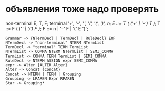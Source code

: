 # объявления тоже надо проверять
non-terminal E, T, F;
terminal '+', '-', '*', '/',
'(', ')', n;
E ::= T ( ('+' | '-') T )*;
T ::= F ( ('*' | '/') F )*;
F ::= n | '-' F | '(' E ')';

```
Grammar -> {NTermDecl | TermDecl | RuleDecl} EOF
NTermDecl -> "non-terminal" NTERM NTermList
TermDecl -> "terminal" TERM TermList
NTermList -> COMMA NTERM NTermList | SEMI_COMMA
TermList -> COMMA TERM TermList | SEMI_COMMA
RuleDecl -> NTERM ASSIGN expr SEMI_COMMA
expr -> Alter {ALTER Alter}
Alter -> Concat {Concat}
Concat -> NTERM | TERM | Grouping
Grouping -> LPAREN Expr RPAREN
Star -> Grouping*
```
